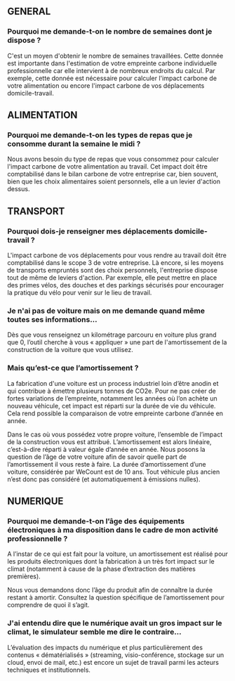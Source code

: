 ## GENERAL

### Pourquoi me demande-t-on le nombre de semaines dont je dispose ?

C'est un moyen d'obtenir le nombre de semaines travaillées. Cette donnée est importante dans l'estimation de votre empreinte carbone individuelle professionnelle car elle intervient à de nombreux endroits du calcul. Par exemple, cette donnée est nécessaire pour calculer l'impact carbone de votre alimentation ou encore l'impact carbone de vos déplacements domicile-travail.

## ALIMENTATION

### Pourquoi me demande-t-on les types de repas que je consomme durant la semaine le midi ?

Nous avons besoin du type de repas que vous consommez pour calculer l'impact carbone de votre alimentation au travail. Cet impact doit être comptabilisé dans le bilan carbone de votre entreprise car, bien souvent, bien que les choix alimentaires soient personnels, elle a un levier d'action dessus.

## TRANSPORT

### Pourquoi dois-je renseigner mes déplacements domicile-travail ?

L'impact carbone de vos déplacements pour vous rendre au travail doit être comptabilisé dans le scope 3 de votre entreprise. Là encore, si les moyens de transports empruntés sont des choix personnels, l'entreprise dispose tout de même de leviers d'action. Par exemple, elle peut mettre en place des primes vélos, des douches et des parkings sécurisés pour encourager la pratique du vélo pour venir sur le lieu de travail.

### Je n'ai pas de voiture mais on me demande quand même toutes ses informations…

Dès que vous renseignez un kilométrage parcouru en voiture plus grand que 0, l’outil cherche à vous « appliquer » une part de l'amortissement de la construction de la voiture que vous utilisez.

### Mais qu’est-ce que l’amortissement ?

La fabrication d'une voiture est un process industriel loin d’être anodin et qui contribue à émettre plusieurs tonnes de CO2e. Pour ne pas créer de fortes variations de l’empreinte, notamment les années où l’on achète un nouveau véhicule, cet impact est réparti sur la durée de vie du véhicule. Cela rend possible la comparaison de votre empreinte carbone d’année en année.

Dans le cas où vous possédez votre propre voiture, l’ensemble de l’impact de la construction vous est attribué. L’amortissement est alors linéaire, c’est-à-dire réparti à valeur égale d’année en année. Nous posons la question de l’âge de votre voiture afin de savoir quelle part de l’amortissement il vous reste à faire. La durée d’amortissement d’une voiture, considérée par WeCount est de 10 ans. Tout véhicule plus ancien n’est donc pas considéré (et automatiquement à émissions nulles).

## NUMERIQUE

### Pourquoi me demande-t-on l’âge des équipements électroniques à ma disposition dans le cadre de mon activité professionnelle ?

A l’instar de ce qui est fait pour la voiture, un amortissement est réalisé pour les produits électroniques dont la fabrication à un très fort impact sur le climat (notamment à cause de la phase d’extraction des matières premières).

Nous vous demandons donc l’âge du produit afin de connaître la durée restant à amortir. Consultez la question spécifique de l’amortissement pour comprendre de quoi il s’agit.

### J'ai entendu dire que le numérique avait un gros impact sur le climat, le simulateur semble me dire le contraire…

L’évaluation des impacts du numérique et plus particulièrement des contenus « dématérialisés » (streaming, visio-conférence, stockage sur un cloud, envoi de mail, etc.) est encore un sujet de travail parmi les acteurs techniques et institutionnels.
